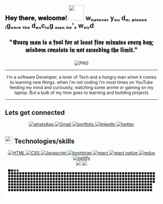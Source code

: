 ## 𝐇𝐞𝐲 𝐭𝐡𝐞𝐫𝐞, 𝐰𝐞𝐥𝐜𝐨𝐦𝐞! <img height="50" width="50" src="https://emojipedia-us.s3.amazonaws.com/source/skype/289/man-dancing_1f57a.png"/> wₕₐₜₑᵥₑᵣ yₒᵤ dₒ, ₚₗₑₐₛₑ ᵢgₙₒᵣₑ ₜₕₑ dₐₙcᵢₙg ₘₐₙ ₕₑ'ₛ wₑᵢᵣd


## <p align="center"> **"𝕰𝖛𝖊𝖗𝖞 𝖒𝖆𝖓 𝖎𝖘 𝖆 𝖋𝖔𝖔𝖑 𝖋𝖔𝖗 𝖆𝖙 𝖑𝖊𝖆𝖘𝖙 𝖋𝖎𝖛𝖊 𝖒𝖎𝖓𝖚𝖙𝖊𝖘 𝖊𝖛𝖊𝖗𝖞 𝖉𝖆𝖞; 𝖜𝖎𝖘𝖉𝖔𝖒 𝖈𝖔𝖓𝖘𝖎𝖘𝖙𝖘 𝖎𝖓 𝖓𝖔𝖙 𝖊𝖝𝖈𝖊𝖊𝖉𝖎𝖓𝖌 𝖙𝖍𝖊 𝖑𝖎𝖒𝖎𝖙."**</p>
<div align="center">
<img align="center" alt="PNG" src="https://user-images.githubusercontent.com/48435816/132374792-18fb729e-c13f-4919-82b7-3489633e72f4.png"/>
</div>

<hr/>
<p align="center">I'm a software Developer, a lover of Tech and a hungry man when it comes to learning new things. when i'm not coding i'm most times on YouTube feeding my mind and curiousity, watching some anime or gaming on my laptop. But a bulk of my time goes to learning and building projects</p>
<hr/>

## Lets get connected
<div align="center">
<a href="https://wa.me/2347049560475">
<img alt="whatsApp" src="https://img.shields.io/badge/WhatsApp-25D366?style=for-the-badge&logo=whatsapp&logoColor=white" />
</a>
<a href="abbaabamu302@gmail.com">
<img alt="Gmail" src="https://img.shields.io/badge/Gmail-D14836?style=for-the-badge&logo=gmail&logoColor=white" />
</a>
<a href="https://abbaportfolio.netlify.app/">
<img alt="portfolio" src="https://img.shields.io/badge/my_portfolio-000?style=for-the-badge&logo=ko-fi&logoColor=white" />
</a>
<a href="https://www.linkedin.com/in/abba-adamu-365a9b17a/">
<img alt="linkedIn" src="https://img.shields.io/badge/linkedin-0A66C2?style=for-the-badge&logo=linkedin&logoColor=white" />
</a>
<a href="https://twitter.com/shytypes1028">
<img alt="twitter" src="https://img.shields.io/badge/twitter-1DA1F2?style=for-the-badge&logo=twitter&logoColor=white" />
</a>
</div>

## <img height="25" width="25" src="https://emojipedia-us.s3.amazonaws.com/source/skype/289/hammer-and-wrench_1f6e0-fe0f.png"/> Technologies/skills
<div align="center">
<a href="https://developer.mozilla.org/en-US/docs/Web/HTML">
<img alt="HTML" src="https://img.shields.io/badge/HTML5-E34F26?style=for-the-badge&logo=html5&logoColor=white" />
</a>
 <a href="https://www.w3schools.com/css/">
<img alt="CSS" src="https://img.shields.io/badge/CSS3-1572B6?style=for-the-badge&logo=css3&logoColor=white" />
</a>
 <a href="https://www.javascript.com/" >
<img alt="Javascript" src="https://img.shields.io/badge/JavaScript-323330?style=for-the-badge&logo=javascript&logoColor=F7DF1" />
</a>
<a href="https://react-bootstrap.github.io/">
<img alt="bootstrap" src="https://img.shields.io/badge/Bootstrap-563D7C?style=for-the-badge&logo=bootstrap&logoColor=white" />
</a>
<a href="https://reactjs.org/">
<img alt="react" src="https://img.shields.io/badge/React-20232A?style=for-the-badge&logo=react&logoColor=61DAFB"/>
</a>
 <a href="https://reactnative.dev/">
<img alt="react native" src="https://img.shields.io/badge/React_Native-20232A?style=for-the-badge&logo=react&logoColor=61DAFB"/>
</a>
 <a href="https://redux-toolkit.js.org/">
<img alt="redux" src="https://img.shields.io/badge/Redux-593D88?style=for-the-badge&logo=redux&logoColor=white"/>
</a>
 <a href="https://www.netlify.com/">
<img alt="netlify" src="https://img.shields.io/badge/Netlify-00C7B7?style=for-the-badge&logo=netlify&logoColor=white"/>
</a>
</div>

<div align="center">
<img src="https://github-readme-stats.vercel.app/api?username=AdamuAbba&count_private=true&show_icons=true&theme=outrun"/> 
<a href="https://github.com/AdamuAbba/github-readme-stats"/>
<img src="https://github-readme-stats.vercel.app/api/top-langs/?username=AdamuAbba&layout=compact"/>
</a>
</div>

<div align="center">
<img src="https://github.com/kothariji/kothariji/blob/master/github-user-contribution.svg"/>
</div>




